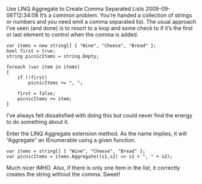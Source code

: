 Use LINQ Aggregate to Create Comma Separated Lists
2009-09-06T12:34:08
It’s a common problem. You’re handed a collection of strings or numbers and you need emit a comma separated list. The usual approach I’ve seen (and done) is to resort to a loop and some check to if it’s the first or last element to control when the comma is added.
    
    var items = new string[] { "Wine", "Cheese", "Bread" };  
    bool first = true;  
    string picnicItems = string.Empty;  
      
    foreach (var item in items)  
    {  
        if (!first)  
            picnicItems += ", ";  
      
        first = false;  
        picnicItems += item;  
    }  
    

  


I’ve always felt dissatisfied with doing this but could never find the energy to do something about it.

Enter the LINQ Aggregate extension method. As the name implies, it will “Aggregate” an IEnumerable using a given function.
    
    var items = string[] { "Wine", "Cheese", "Bread" };  
    var picnicItems = items.Aggregate((s1,s2) => s1 + ", " + s2);  
    

  


Much nicer IMHO. Also, if there is only one item in the list, it correctly creates the string without the comma. Sweet!
